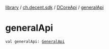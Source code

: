 [library](../../index.md) / [ch.decent.sdk](../index.md) / [DCoreApi](index.md) / [generalApi](./general-api.md)

# generalApi

`val generalApi: `[`GeneralApi`](../../ch.decent.sdk.api/-general-api/index.md)